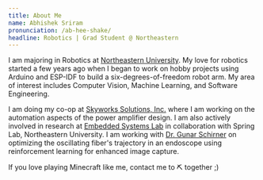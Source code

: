 ```yaml
---
title: About Me
name: Abhishek Sriram
pronunciation: /ab-hee-shake/
headline: Robotics | Grad Student @ Northeastern
---
```


I am majoring in Robotics at [Northeastern University](https://www.northeastern.edu/). My love for robotics started a few years ago when I began to work on hobby projects using Arduino and ESP-IDF to build a six-degrees-of-freedom robot arm. My area of interest includes Computer Vision, Machine Learning, and Software Engineering.

I am doing my co-op at [Skyworks Solutions, Inc.](https://www.skyworksinc.com) where I am working on the automation aspects of the power amplifier design. I am also actively involved in research at [Embedded Systems Lab](https://www.nuesl.org/) in collaboration with Spring Lab, Northeastern University. I am working with [Dr. Gunar Schirner](https://coe.northeastern.edu/people/schirner-gunar) on optimizing the oscillating fiber's trajectory in an endoscope using reinforcement learning for enhanced image capture.

If you love playing Minecraft like me, contact me to ⛏️ together ;)
